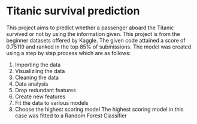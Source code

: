 # Titanic survival prediction
This project aims to predict whether a passenger aboard the Titanic survived or not by using the information given. This project is from the beginner datasets offered by Kaggle. The given code attained a score of 0.75119 and ranked in the top 85% of submissions. The model was created using a step by step process which are as follows:
1. Importing the data
2. Visualiziing the data
3. Cleaning the data
4. Data analysis
5. Drop redundant features
6. Create new features
7. Fit the data to various models
8. Choose the highest scoring model
The highest scoring model in this case was fitted to a Random Forest Classifier

